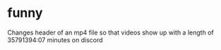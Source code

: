# funny
Changes header of an mp4 file so that videos show up with a length of 35791394:07 minutes on discord
